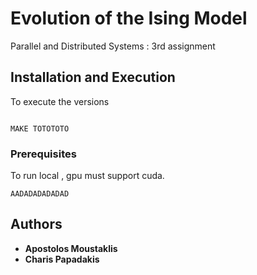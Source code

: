 # Evolution of the Ising Model

Parallel and Distributed Systems : 3rd assignment

## Installation and Execution 

To execute the versions 
```

MAKE TOTOTOTO

```


### Prerequisites

To run local , gpu must support cuda.

```
AADADADADADAD
```

## Authors

* **Apostolos Moustaklis**  
* **Charis Papadakis**  
